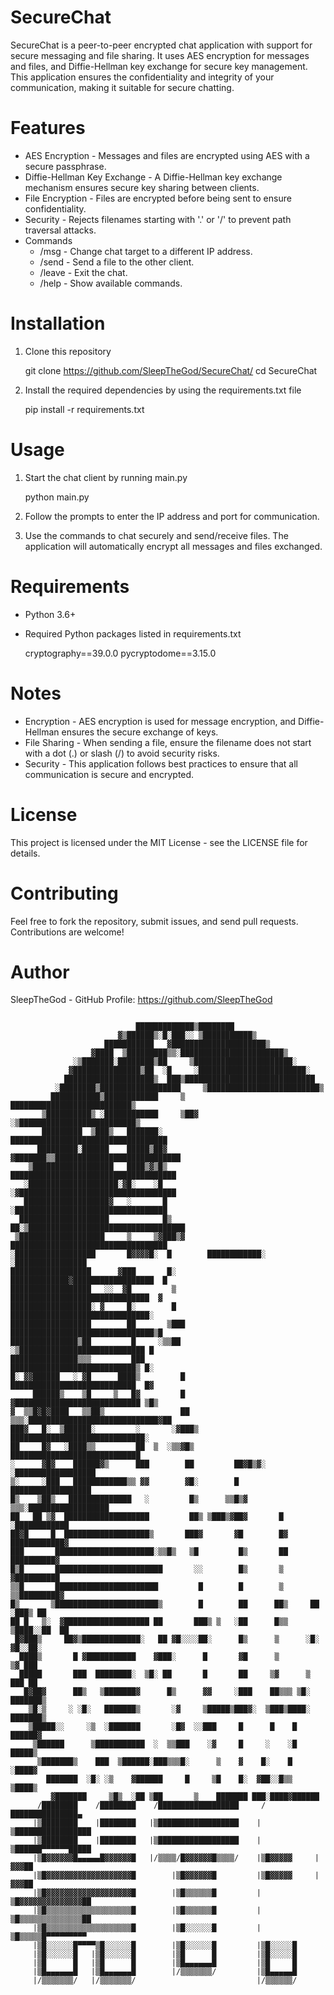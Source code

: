 # SecureChat

SecureChat is a peer-to-peer encrypted chat application with support for secure messaging and file sharing. It uses AES encryption for messages and files, and Diffie-Hellman key exchange for secure key management. This application ensures the confidentiality and integrity of your communication, making it suitable for secure chatting.

# Features

- AES Encryption - Messages and files are encrypted using AES with a secure passphrase.
- Diffie-Hellman Key Exchange - A Diffie-Hellman key exchange mechanism ensures secure key sharing between clients.
- File Encryption - Files are encrypted before being sent to ensure confidentiality.
- Security - Rejects filenames starting with '.' or '/' to prevent path traversal attacks.
- Commands
  - /msg <ip> - Change chat target to a different IP address.
  - /send <filename> - Send a file to the other client.
  - /leave - Exit the chat.
  - /help - Show available commands.

# Installation

1. Clone this repository

   git clone https://github.com/SleepTheGod/SecureChat/
   cd SecureChat

2. Install the required dependencies by using the requirements.txt file

   pip install -r requirements.txt

# Usage

1. Start the chat client by running main.py

   python main.py

2. Follow the prompts to enter the IP address and port for communication.

3. Use the commands to chat securely and send/receive files. The application will automatically encrypt all messages and files exchanged.

# Requirements

- Python 3.6+
- Required Python packages listed in requirements.txt

  cryptography==39.0.0
  pycryptodome==3.15.0

# Notes

- Encryption - AES encryption is used for message encryption, and Diffie-Hellman ensures the secure exchange of keys.
- File Sharing - When sending a file, ensure the filename does not start with a dot (.) or slash (/) to avoid security risks.
- Security - This application follows best practices to ensure that all communication is secure and encrypted.

# License

This project is licensed under the MIT License - see the LICENSE file for details.

# Contributing

Feel free to fork the repository, submit issues, and send pull requests. Contributions are welcome!

# Author

SleepTheGod - GitHub Profile: https://github.com/SleepTheGod

```
                                                                                
                            █████████████▒████████                              
                        ▓▒██████▒░█░███░░ ▒███████████▒                         
                     ███████████   ▓█████████████████████▒                      
                  ▓████  ▒█████████▒▒░███████████████████████▒                  
              ░▒███████░████████▒██     ▒██████████████████████░                
             ▓███████████████▒██  ░█     ░████████████████████████░             
            ████████████████████▒  ███▒█████████████████████████████            
          ░████████▒██████████████████     ▒█████████████████████████▒          
         ███████████▒████████████     ▒     ███████████████████████████▒        
       ▒██████████▒ ░████████████     ▒██▓  ░▒██████████████████████████▒       
       █████████  ▒███▒   ███████░    ███████████████████████████████████       
      █████████░██████    █████▒██▓ ▓███████▒▒████████████████████████████      
    ▒██████████████████   ████▒▓▒█▒   █████████████████████████████████████     
   ░████████████████████░▓█░    ░█     ░▓███████████████████████████████████    
   ███████████████████▓   ░       █       ░██████████████████████████████████   
  ████████████████████            █▒   ██░▒███████████████████████████████████  
 ▒███████████████████     ▒     ▒▓███▒▓    ███████████████████████████████████  
░██████████████████       █▓▓▓▓█░  █        ████████████░     ░████████████████ 
██████████████████      ▓███       █░       █████████████▓██████████████████  █ 
██████████████████   ░░  ▓█         ▒        ███████████████████████████████  ▓ 
██████████████████░ ▓     █░        █        ███████████████████████████████░   
██████████████████        ██       ▒███      ████████████████████████████████▒█ 
███████████████▒██         █     ░▒▒██      ░▒████████████████████████████ █    
███████████████▒▒▒         ███               ████████████████████████████▒ █░   
█░ ▓▓██████   ░ ▓█      ████▒         █      ████████████████████████████  █▓   
     ██████▒    ▒█     ▒   █▓         █      ▓████████████████████████████ ▒█▒  
▓  ▒▒█▓█▓████   ▒▒██▒                 ██  ▒▒▒░█████████████████████████████▓██  
███▓   █░  ▒██████░         ░       ░▓███▒      ██████████████████████████████░ 
██     █▓   ░████▒▒         ██  ▒  ░▒▒▓█▒        █████████████████████████████  
░      ▓█▓    ██████▓▒      ███        ██         ██▓█▒▓░  ░██████████████████  
▒░     ░███   ████████████▒▒ ▓▓        ▓█░        █         ██████████████████  
█▒    ▒██▒   ██████████████   ░         █▒      ▒▒█▒▓   ▒▒▒░██████████████████  
██   ██ ▒▓  ███████████████████         ██▒ ▒███▒▓██▓       █    ░████████████  
██▓█     █  ███████████████████▒       ███▓       ▓█        █▓    ████████████▓ 
███       ██████████████████████░▒▒█▒   ▒█         █▒       ██     ██████████▓  
█▒█       ████████████████████████       ░░        █▒       ▒      ▓██████████  
▒▒█       ███████████████████████         █        █        ▒      ▒▒█████████▓ 
█▒       ▒███████████████████████▒        █        ██      ██▒     ██  ░███▒ ██ 
██ █   ▒░  ▓███████████████████ ██       ███▒ ▒   ░██      █▒▒    ▒████░░██  ██ 
 █▓███▒     ██▓▒█████████████░   ██ ▓█░░░░██░      █▒      ▒      ░█░   ▓█░░██░ 
  ████▒       █ ▓███████████    ▓███░      █       ▓█      ▒            ▒▓ ███  
  █████       ███  ████████░  ▒█░ ██       █       ██     ▒▓      ▒    ███ ██   
   █▓██▓      ██▒   ▒███████▓      █▒      ▓▓     ░███    ██▒▒▒ ▒█░  ███████▒   
    ▒█░▒     ░ ░█░   ███████▒       ░▓     ▒█████▒███▓░  ▒███▒████░ ███████▒    
    ▒█████░░     ░▒  ░███████       ░█▓  ░░███     █      █    █    ██████▓     
     ▒██████      ▒███████████  ░  ▒▒███    ░▓     █     ░    ░█    █████▒      
      ▒███████▒    ███  ▒██████░███▒▒▒█░      ▒    ▓    █░    █   ░████▓        
        ███████  ░█░ ░▒    ▓██████     █     ▒█    █░  ▓██░░█▒▒  ▒████▒         
         ▓███████     ▒█▒  ░██ ▒██       ▒    ███████ ███░████▓██████           
      /████████    /████████    /██████████████████     /███████████████▄       
     |▒████████    |████████   |▒██████████████████    |▒█████████████████      
     |▒████████    |████████   |▒██████████████████    |▒██████▀▀▀▀▀▀█████      
     |▒█▓▓▓▓▓▓█▄▄▄▄▄█▓▓▓▓▓▓█   |/▒▒▒▒/█▓▓▓▓▓▓█▒▒▒▒/    |▒█▓▓▓▓▓     |▓▓▓██      
     |▒█▓▓▓▓▓▓▓▓▓▓▓▓▓▓▓▓▓▓▓█        |▒█▓▓▓▓▓▓█         |▒█▓▓▓▓▓     |▓▓▓██      
     |▒█▓▓▓▓▓▓▓▓▓▓▓▓▓▓▓▓▓▓▓█        |▒█▒▒▒▒▒▒█         |▒█▓▓▓▓▓▓▓▓▓▓▓▓▓▓██      
     |▒█▒▒▒▒▒▒▒▒▒▒▒▒▒▒▒▒▒▒▒█        |▒█▒▒▒▒▒▒█         |▒█▒▒▒▒▒▒▒▒▒▒▒▒▒▒██      
     |▒█▒▒▒▒▒▒▒▒▒▒▒▒▒▒▒▒▒▒▒█        |▒█░░░░░░█         |▒█▒▒▒▒▒█▀▀▀▀▀▀▀▀▀       
     |▒█░░░░░░█▀▀▀▀▒█░░░░░░█        |▒█░░░░░░█         |▒█░░░░░█                
     |▒█░░░░░░█   |▒█░░░░░░█        |▒█      █         |▒█░░░░░█                
     |▒█      █   |▒█      █        |▒█▄▄▄▄▄▄█         |▒█     █                
     |▒█▄▄▄▄▄▄█   |▒█▄▄▄▄▄▄█        |/▒▒▒▒▒▒▒/         |▒█▄▄▄▄▄█                
     |/▒▒▒▒▒▒▒/   |/▒▒▒▒▒▒▒/                           |/▒▒▒▒▒▒/  
```
